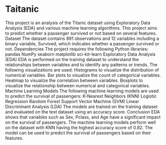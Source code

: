 # Taitanic
This project is an analysis of the Titanic dataset using Exploratory Data Analysis (EDA) and various machine learning algorithms. This project aims to predict whether a passenger survived or not based on several features.
Dataset
The dataset contains 891 observations and 12 variables including a binary variable, Survived, which indicates whether a passenger survived or not. 
Dependencies
The project requires the following Python libraries:
pandas
NumPy
seaborn
matplotlib
sci-kit-learn
Exploratory Data Analysis (EDA)
EDA is performed on the training dataset to understand the relationships between variables and to identify any patterns or trends. The following visualizations are used:
Histograms to visualize the distribution of numerical variables.
Bar plots to visualize the count of categorical variables.
Heatmap to visualize the correlation between variables.
Boxplots to visualize the relationship between numerical and categorical variables.
Machine Learning Models
The following machine learning models are used to predict the survival of passengers:
K-Nearest Neighbors (KNN)
Logistic Regression
Random Forest
Support Vector Machine (SVM)
Linear Discriminant Analysis (LDA)
The models are trained on the training dataset and evaluated on the test dataset using an accuracy score. 
Conclusion
EDA shows that variables such as Sex, Pclass, and Age have a significant impact on the survival of passengers. The machine learning models perform well on the dataset with KNN having the highest accuracy score of 0.82. The model can be used to predict the survival of passengers based on their features.
